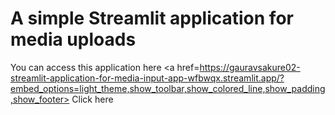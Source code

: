 
# A simple Streamlit application for media uploads

You can access this application here <a href=https://gauravsakure02-streamlit-application-for-media-input-app-wfbwqx.streamlit.app/?embed_options=light_theme,show_toolbar,show_colored_line,show_padding,show_footer> Click here </a>
